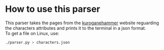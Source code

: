 # How to use this parser

This parser takes the pages from the [kuroganehammer](http://kuroganehammer.com/) website reguarding the characters attributes and prints it to the terminal in a json format.  
To get a file on Linux, use:
```bash
./parser.py > characters.json
```